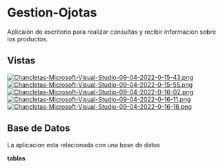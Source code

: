 # Gestion-Ojotas
Aplicaión de escritorio para realizar consultas y recibir informacion sobre los productos.

## Vistas
[![Chancletas-Microsoft-Visual-Studio-09-04-2022-0-15-43.png](https://i.postimg.cc/yNfPQSrk/Chancletas-Microsoft-Visual-Studio-09-04-2022-0-15-43.png)](https://postimg.cc/PLwYNNHj)
[![Chancletas-Microsoft-Visual-Studio-09-04-2022-0-15-55.png](https://i.postimg.cc/MKyYkLFk/Chancletas-Microsoft-Visual-Studio-09-04-2022-0-15-55.png)](https://postimg.cc/XpY5dsWx)
[![Chancletas-Microsoft-Visual-Studio-09-04-2022-0-16-02.png](https://i.postimg.cc/VNHqBPdt/Chancletas-Microsoft-Visual-Studio-09-04-2022-0-16-02.png)](https://postimg.cc/t1WnpfdR)
[![Chancletas-Microsoft-Visual-Studio-09-04-2022-0-16-11.png](https://i.postimg.cc/Wb60YkdT/Chancletas-Microsoft-Visual-Studio-09-04-2022-0-16-11.png)](https://postimg.cc/fJy3Jk7r)
[![Chancletas-Microsoft-Visual-Studio-09-04-2022-0-16-16.png](https://i.postimg.cc/xd7mNG4y/Chancletas-Microsoft-Visual-Studio-09-04-2022-0-16-16.png)](https://postimg.cc/v1rTpnMc)

## Base de Datos
La aplicacion esta relacionada con una base de datos

**tablas**

